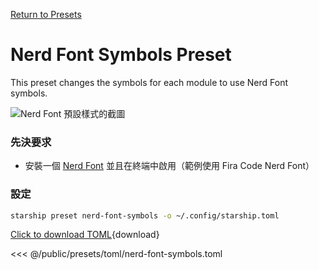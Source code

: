 [Return to Presets](./#nerd-font-symbols)

# Nerd Font Symbols Preset

This preset changes the symbols for each module to use Nerd Font symbols.

![Nerd Font 預設樣式的截圖](/presets/img/nerd-font-symbols.png)

### 先決要求

- 安裝一個 [Nerd Font](https://www.nerdfonts.com/) 並且在終端中啟用（範例使用 Fira Code Nerd Font）

### 設定

```sh
starship preset nerd-font-symbols -o ~/.config/starship.toml
```

[Click to download TOML](/presets/toml/nerd-font-symbols.toml){download}

<<< @/public/presets/toml/nerd-font-symbols.toml
